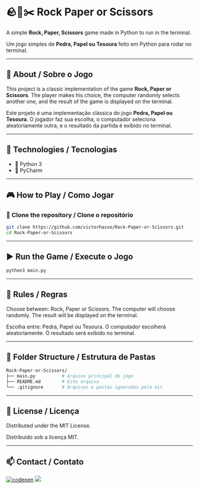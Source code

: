 # 🪨📄✂️ Rock Paper or Scissors

A simple **Rock, Paper, Scissors** game made in Python to run in the terminal.

Um jogo simples de **Pedra, Papel ou Tesoura** feito em Python para rodar no terminal.

---

## 📖 About / Sobre o Jogo

This project is a classic implementation of the game **Rock, Paper or Scissors**. The player makes his choice, the computer randomly selects another one, and the result of the game is displayed on the terminal.

Este projeto é uma implementação clássica do jogo **Pedra, Papel ou Tesoura**. O jogador faz sua escolha, o computador seleciona aleatoriamente outra, e o resultado da partida é exibido no terminal.

---

## 🚀 Technologies / Tecnologias

- 🐍 Python 3
- 🐍 PyCharm

---

## 🎮 How to Play / Como Jogar

### 🔽 Clone the repository / Clone o repositório

```bash
git clone https://github.com/victorhasse/Rock-Paper-or-Scissors.git
cd Rock-Paper-or-Scissors
```
---

## ▶️ Run the Game / Execute o Jogo

```bash
python3 main.py
```
---

## 📌 Rules / Regras

Choose between: Rock, Paper or Scissors.
The computer will choose randomly.
The result will be displayed on the terminal.

Escolha entre: Pedra, Papel ou Tesoura.
O computador escolherá aleatoriamente.
O resultado será exibido no terminal.

---

## 📂 Folder Structure / Estrutura de Pastas

```bash
Rock-Paper-or-Scissors/
├── main.py          # Arquivo principal do jogo
├── README.md        # Este arquivo
└── .gitignore       # Arquivos e pastas ignorados pelo Git
```
---

## 📄 License / Licença

Distributed under the MIT License.

Distribuído sob a licença MIT.

---

## 📫 Contact / Contato

<a href="https://linktr.ee/victorhasse" target="_blank">
<img src="https://img.shields.io/badge/linktree-39E09B?style=for-the-badge&logo=linktree&logoColor=white" alt="codepen"/></a>
<a href="mailto:victorhasse@gmail.com" target="_blank">
<img src="https://img.shields.io/badge/Gmail-D14836?style=for-the-badge&logo=gmail&logoColor=white"/>
